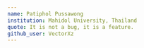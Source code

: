 ```yaml
---
name: Patiphol Pussawong
institution: Mahidol University, Thailand
quote: It is not a bug, it is a feature.
github_user: VectorXz
---
```

